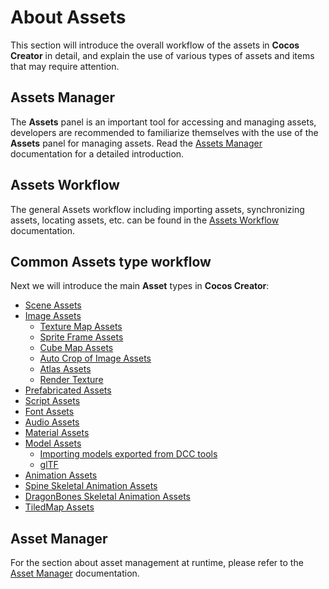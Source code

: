 # About Assets

This section will introduce the overall workflow of the assets in __Cocos Creator__ in detail, and explain the use of various types of assets and items that may require attention.

## Assets Manager

The **Assets** panel is an important tool for accessing and managing assets, developers are recommended to familiarize themselves with the use of the **Assets** panel for managing assets. Read the [Assets Manager](../editor/assets/index.md) documentation for a detailed introduction.

## Assets Workflow

The general Assets workflow including importing assets, synchronizing assets, locating assets, etc. can be found in the [Assets Workflow](asset-workflow.md) documentation.

## Common Assets type workflow

Next we will introduce the main **Asset** types in __Cocos Creator__:

- [Scene Assets](scene.md)
- [Image Assets](image.md)
    - [Texture Map Assets](texture.md)
    - [Sprite Frame Assets](sprite-frame.md)
    - [Cube Map Assets](../concepts/scene/skybox.md#cubemap)
    - [Auto Crop of Image Assets](../ui-system/components/engine/trim.md)
    - [Atlas Assets](atlas.md)
    - [Render Texture](render-texture.md)
- [Prefabricated Assets](prefab.md)
- [Script Assets](script.md)
- [Font Assets](font.md)
- [Audio Assets](audio.md)
- [Material Assets](material.md)
- [Model Assets](./model/mesh.md)
    - [Importing models exported from DCC tools](./model/dcc-export-mesh.md)
    - [glTF](./model/glTF.md)
- [Animation Assets](../animation/animation-clip.md)
- [Spine Skeletal Animation Assets](spine.md)
- [DragonBones Skeletal Animation Assets](dragonbones.md)
- [TiledMap Assets](tiledmap.md)

## Asset Manager

For the section about asset management at runtime, please refer to the [Asset Manager](asset-manager.md) documentation.
